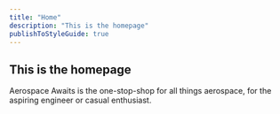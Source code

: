 ```yaml
---
title: "Home"
description: "This is the homepage"
publishToStyleGuide: true
---
```


## This is the homepage

Aerospace Awaits is the one-stop-shop for all things aerospace, for the aspiring engineer or casual enthusiast.
